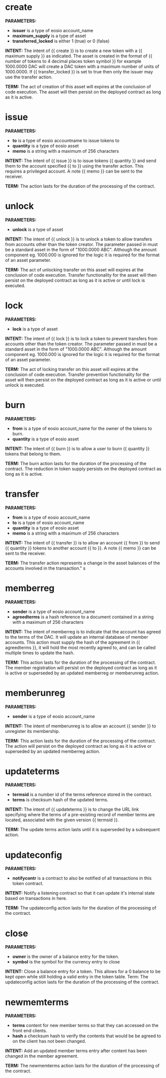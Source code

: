 <h1 class="contract">
   create
</h1>

**PARAMETERS:** 
* __issuer__ is a type of eosio account_name
* __maximum_supply__ is a type of asset
* __transferred_locked__ is either 1 (true) or 0 (false)

**INTENT:** The intent of {{ create }} is to create a new token with a {{ maximum supply }} as indicated. The asset is created in the format of {{ number of tokens to 4 decimal places <space>  token symbol }} for example 1000.0000 DAC will create a DAC token with a maximum number of units of 1000.0000. If {{ transfer_locked }} is set to true then only the issuer may use the transfer action. 

**TERM:** The act of creation of this asset will expires at the conclusion of code execution. The asset will then persist on the deployed contract as long as it is active.

<h1 class="contract">
   issue
</h1>

**PARAMETERS:** 
* __to__ is a type of eosio accountname to issue tokens to
* __quantity__ is a type of eosio asset
* __memo__ is a string with a maximum of 256 characters
       
**INTENT:** The intent of {{ issue }} is to issue tokens {{ quantity }} and send them to the account specified {{ to }} using the transfer action. This requires a privileged account. A note {{ memo }} can be sent to the receiver.

**TERM:** The action lasts for the duration of the processing of the contract.

<h1 class="contract">
   unlock
</h1>


**PARAMETERS:** 
* __unlock__ is a type of asset

**INTENT:** The intent of {{ unlock }} is to unlock a token to allow transfers from accounts other than the token creator. The parameter passed in must be a standard asset in the form of "1000.0000 ABC". Although the amount component eg. 1000.000 is ignored for the logic it is required for the format of an asset parameter.

**TERM:** The act of unlocking transfer on this asset will expires at the conclusion of code execution. Transfer functionality for the asset will then persist on the deployed contract as long as it is active or until lock is executed.

<h1 class="contract">
   lock
</h1>


**PARAMETERS:** 
* __lock__ is a type of asset

**INTENT:** The intent of {{ lock }} is to lock a token to prevent transfers from accounts other than the token creator. The parameter passed in must be a standard asset in the form of "1000.0000 ABC". Although the amount component eg. 1000.000 is ignored for the logic it is required for the format of an asset parameter.

**TERM:** The act of locking transfer on this asset will expires at the conclusion of code execution. Transfer prevention functionality for the asset will then persist on the deployed contract as long as it is active or until unlock is executed.

<h1 class="contract">
   burn
</h1>

**PARAMETERS:** 
* __from__ is a type of eosio account_name for the owner of the tokens to burn.
* __quantity__ is a type of eosio asset

**INTENT:** The intent of {{ burn }} is to allow a user to burn {{ quantity }} tokens that belong to them. 

**TERM:** The burn action lasts for the duration of the processing of the contract. The reduction in token supply persists on the deployed contract as long as it is active.

<h1 class="contract">
   transfer
</h1>

**PARAMETERS:** 
* __from__ is a type of eosio account_name
* __to__ is a type of eosio account_name
* __quantity__ is a type of eosio asset
* __memo__ is a string with a maximum of 256 characters

**INTENT:** The intent of {{ transfer }} is to allow an account {{ from }} to send {{ quantity }} tokens to another account {{ to }}.  A note {{ memo }} can be sent to the receiver.

**TERM:** The transfer action represents a change in the asset balances of the accounts involved in the transaction."
s
<h1 class="contract">
   memberreg
</h1>

**PARAMETERS:** 
* __sender__ is a type of eosio account_name 
* __agreedterms__ is a hash reference to a document contained in a string with a maximum of 256 characters

**INTENT:** The intent of memberreg is to indicate that the account has agreed to the terms of the DAC. It will update an internal database of member accounts. This action must supply the hash of the agreement in {{ agreedterms }}, it will hold the most recently agreed to, and can be called multiple times to update the hash.

**TERM:** This action lasts for the duration of the processing of the contract. The member registration will persist on the deployed contract as long as it is active or superseded by an updated memberreg or memberunreg action.

<h1 class="contract">
   memberunreg
</h1>

**PARAMETERS:** 
* __sender__ is a type of eosio account_name

**INTENT:** The intent of memberunreg is to allow an account {{ sender }} to unregister its membership.

**TERM:** This action lasts for the duration of the processing of the contract. The action will persist on the deployed contract as long as it is active or superseded by an updated memberreg action.

<h1 class="contract">
   updateterms
</h1>

**PARAMETERS:** 
* __termsid__ is a number id of the terms reference stored in the contract.
* __terms__ is checksum hash of the updated terms.

**INTENT:** The intent of {{ updateterms }} is to change the URL link specifying where the terms of a pre-existing record of member terms are located, associated with the given version {{ termsid }}.

**TERM:** The update terms action lasts until it is superseded by a subsequent action.

<h1 class="contract">
   updateconfig
</h1>

**PARAMETERS:** 
* __notifycontr__ is a contract to also be notified of all transactions in this token contract.

**INTENT:** Notify a listening contract so that it can update it's internal state based on transactions in here.

**TERM:** The updateconfig action lasts for the duration of the processing of the contract.

<h1 class="contract">
   close
</h1>

**PARAMETERS:** 
* __owner__ is the owner of a balance entry for the token.
* __symbol__ is the symbol for the currency entry to close

**INTENT:** Close a balance entry for a token. This allows for a 0 balance to be kept open while still holding a valid entry in the token table.
Term: The updateconfig action lasts for the duration of the processing of the contract.


<h1 class="contract">
   newmemterms
</h1>

**PARAMETERS:** 
* __terms__ content for new member terms so that they can accessed on the front end clients.
* __hash__ a checksum hash to verify the contents that would be be agreed to on the client has not been changed. 

**INTENT:** Add an updated member terms entry after content has been changed in the member agreement.

**TERM:** The newmemterms action lasts for the duration of the processing of the contract.